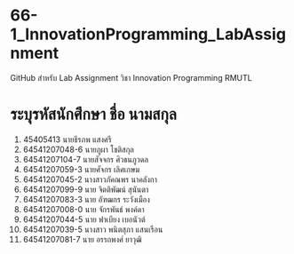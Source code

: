 # 66-1_InnovationProgramming_LabAssignment
GitHub สำหรับ Lab Assignment วิชา Innovation Programming RMUTL
# ระบุรหัสนักศึกษา ชื่อ นามสกุล
1. 45405413 นายธีรภพ แสงศรี
2. 64541207048-6 นายภูผา โชติสกุล
3. 64541207104-7 นายสัจจกร ศิวธนภูวดล
4. 64541207059-3 นายศัจกร เลิศเกษม
4. 64541207045-2 นางสาวภัคณพร  นาคลังกา
5. 64541207099-9 นาย จิตติพัฒน์ สุนันตา
6. 64541207083-3 นาย อัฑฒกร ระวังเมือง
7. 64541207008-0 นาย จักรพันธ์  พงค์ดา
8. 64541207044-5 นาย ฟาเบียง เบอนัวต์
9. 64541207039-5 นางสาว พนิตสุภา  แสนเรือน
10. 64541207081-7 นาย อรรถพงศ์ ยาวุฒิ